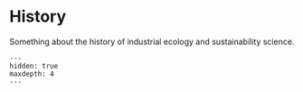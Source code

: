 # History

Something about the history of industrial ecology and sustainability science.

```{toctree}
---
hidden: true
maxdepth: 4
---
```
